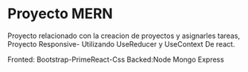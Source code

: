 # Proyecto MERN

Proyecto relacionado con la creacion de proyectos y asignarles tareas,
Proyecto Responsive- Utilizando UseReducer y UseContext De react.

Fronted: Bootstrap-PrimeReact-Css
Backed:Node Mongo Express